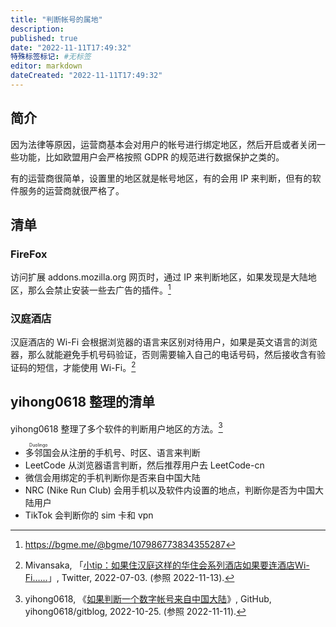 ```yaml
---
title: "判断帐号的属地"
description:
published: true
date: "2022-11-11T17:49:32"
特殊标签标记: #无标签
editor: markdown
dateCreated: "2022-11-11T17:49:32"
---
```


## 简介

因为法律等原因，运营商基本会对用户的帐号进行绑定地区，然后开启或者关闭一些功能，比如欧盟用户会严格按照 GDPR 的规范进行数据保护之类的。

有的运营商很简单，设置里的地区就是帐号地区，有的会用 IP 来判断，但有的软件服务的运营商就很严格了。

## 清单

### FireFox

访问扩展 addons.mozilla.org 网页时，通过 IP 来判断地区，如果发现是大陆地区，那么会禁止安装一些去广告的插件。[^bgme]

[^bgme]: https://bgme.me/@bgme/107986773834355287

### 汉庭酒店

汉庭酒店的 Wi-Fi 会根据浏览器的语言来区别对待用户，如果是英文语言的浏览器，那么就能避免手机号码验证，否则需要输入自己的电话号码，然后接收含有验证码的短信，才能使用 Wi-Fi。[^86112]

[^86112]: Mivansaka, 「[小tip：如果住汉庭这样的华住会系列酒店如果要连酒店Wi-Fi……](https://web.archive.org/web/20221113093036/https://twitter.com/mgintonic/status/1543609587114586112)」, Twitter, 2022-07-03. (参照 2022-11-13).

## yihong0618 整理的清单

yihong0618 整理了多个软件的判断用户地区的方法。[^248]

[^248]: yihong0618, 《[如果判断一个数字帐号来自中国大陆](https://web.archive.org/web/20221105053805/https://github.com/yihong0618/gitblog/issues/248)》, GitHub, yihong0618/gitblog, 2022-10-25. (参照 2022-11-11).

+   <ruby>多邻国<rp>(</rp><rt>Duolingo</rt><rp>)</rp></ruby>会从注册的手机号、时区、语言来判断
+   LeetCode 从浏览器语言判断，然后推荐用户去 LeetCode-cn
+   微信会用绑定的手机判断你是否来自中国大陆
+   NRC (Nike Run Club) 会用手机以及软件内设置的地点，判断你是否为中国大陆用户
+   TikTok 会判断你的 sim 卡和 vpn
